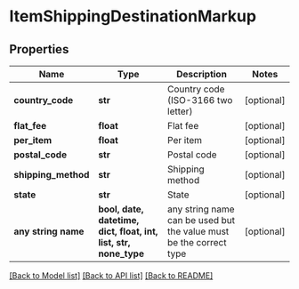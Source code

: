 # ItemShippingDestinationMarkup


## Properties
Name | Type | Description | Notes
------------ | ------------- | ------------- | -------------
**country_code** | **str** | Country code (ISO-3166 two letter) | [optional] 
**flat_fee** | **float** | Flat fee | [optional] 
**per_item** | **float** | Per item | [optional] 
**postal_code** | **str** | Postal code | [optional] 
**shipping_method** | **str** | Shipping method | [optional] 
**state** | **str** | State | [optional] 
**any string name** | **bool, date, datetime, dict, float, int, list, str, none_type** | any string name can be used but the value must be the correct type | [optional]

[[Back to Model list]](../README.md#documentation-for-models) [[Back to API list]](../README.md#documentation-for-api-endpoints) [[Back to README]](../README.md)


